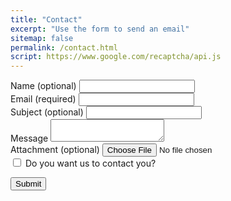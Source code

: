 ```yaml
---
title: "Contact"
excerpt: "Use the form to send an email"
sitemap: false
permalink: /contact.html
script: https://www.google.com/recaptcha/api.js
---
```


<!-- script src='https://www.google.com/recaptcha/api.js'></script>

Use the form below to contact me:

<form action="https://liveformhq.com/form/5f7c455f-dcb4-407c-9fbd-53efdf569d82" method="POST" accept-charset="utf-8" role=form>
  <input type="hidden" name="_utf8" value="✓">

  <!--
    NOTE: This is an optional field, if your form has a field named '_redirect',
    The user will be redirected to this page after the submission is saved
  -->
  <input type="hidden" value="/contact_ty.html" name="_redirect" />

<div class='form-group'>
  <label for="name">Name (optional)</label>
  <input class='form-control' type="text" id="name" name="name">
  </div>

<div class='form-group'>
  <label for="email">Email (required)</label>
  <input class='form-control' type="text" id="email" name="email"> 
  </div>
  
  <div class='form-group'>
  <label for="subject">Subject (optional)</label>
  <input class='form-control' type="text" id="subject" name="subject"> <br />
  </div>
  
  <div class='form-group'>
   <label for="message">Message</label>
   <textarea class='form-control' id="message" name="message"></textarea>
  </div>
  
 <div class="form-group">
   <label>Attachment (optional)</label>
    <input type="file" name='file' class="form-control">
  </div>
  
   <div class="checkbox">
    <label>
      <input type="checkbox" name='contact' value='Yes'> Do you want us to contact you?
      <input type='hidden' name='contact' value='No'>
    </label>
  </div>
  
  <div class="g-recaptcha" data-sitekey="6LcBYXcUAAAAACf5KlZ3lCem0rPKPa_avSyyW9Zv"></div> 

  <button type="submit">Submit</button>
  
</form>

  <!--
    form
  action="https://liveformhq.com/form/5f7c455f-dcb4-407c-9fbd-53efdf569d82"
  method="POST" accept-charset="utf-8" role=form
 input type="hidden" name="_utf8" value="✓"
  input type="hidden" name="_redirect" value="https://liveformhq.com/form-test/5f7c455f-dcb4-407c-9fbd-53efdf569d82#thank-you">
  div class='form-group'
    <label for="name">Name</label
    <input class='form-control' type="text" id="name" name="name"
  </div>
  <div class='form-group'>
    <label for="email">Email</label>
    <input class='form-control' type="text" id="email" name="email">
  </div>
  <div class='form-group'>
    <label for="message">Message</label>
    <textarea class='form-control' id="message" name="message"></textarea>
  </div>
  <button type="submit">Submit</button>
 -->
